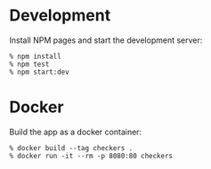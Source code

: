 # Development

Install NPM pages and start the development server:

```console
% npm install
% npm test
% npm start:dev
```

# Docker

Build the app as a docker container:

```console
% docker build --tag checkers .
% docker run -it --rm -p 8080:80 checkers
```
